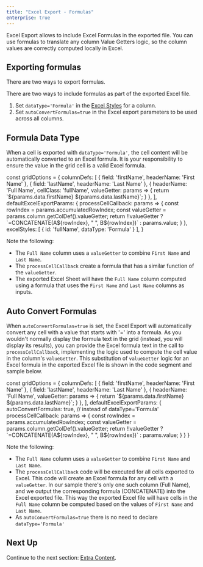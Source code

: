 ```yaml
---
title: "Excel Export - Formulas"
enterprise: true
---
```

Excel Export allows to include Excel Formulas in the exported file. You can use formulas to translate any column Value Getters logic, so the column values are correctly computed locally in Excel.

## Exporting formulas

There are two ways to export formulas.

There are two ways to include formulas as part of the exported Excel file.
1. Set `dataType='Formula'` in the [Excel Styles](../excel-export-styles/) for a column.
1. Set `autoConvertFormulas=true` in the Excel export parameters to be used across all columns.

## Formula Data Type

When a cell is exported with `dataType='Formula'`, the cell content will be automatically converted to an Excel formula. It is your responsibility to ensure the value in the grid cell is a valid Excel formula. 

<snippet>
const gridOptions = {
    columnDefs: [
        { field: 'firstName', headerName: 'First Name' },
        { field: 'lastName', headerName: 'Last Name' },
        {
            headerName: 'Full Name',
            cellClass: 'fullName', 
            valueGetter: params => {
                return `${params.data.firstName} ${params.data.lastName}`;
            }
        },
    ],
     defaultExcelExportParams: {
        processCellCallback: params => {
            const rowIndex = params.accumulatedRowIndex;
            const valueGetter = params.column.getColDef().valueGetter;
            return !!valueGetter ? `=CONCATENATE(A${rowIndex}, " ", B${rowIndex})` : params.value;
        }
     },
     excelStyles: [
        {
            id: 'fullName',
            dataType: 'Formula'
        }
    ],
}
</snippet>


Note the following:

- The `Full Name` column uses a `valueGetter` to combine `First Name` and `Last Name`.
- The `processCellCallback` create a formula that has a similar function of the `valueGetter`.
- The exported Excel Sheet will have the `Full Name` column computed using a formula that uses the `First Name` and `Last Name` columns as inputs.

<grid-example title='Excel Export - Formula DataType' name='excel-export-formula-data-type' type='generated' options='{ "enterprise": true }'></grid-example>

## Auto Convert Formulas

When `autoConvertFormulas=true` is set, the Excel Export will automatically convert any cell with a value that starts with '=' into a formula. As you wouldn't normally display the formula text in the grid (instead, you will display its results), you can provide the Excel formula text in the call to `processCellCallback`, implementing the logic used to compute the cell value in the column's `valueGetter`. This substitution of `valueGetter` logic for an Excel formula in the exported Excel file is shown in the code segment and sample below.

<snippet>
const gridOptions = {
    columnDefs: [
        { field: 'firstName', headerName: 'First Name' },
        { field: 'lastName', headerName: 'Last Name' },
        { 
            headerName: 'Full Name', 
            valueGetter: params => {
                return `${params.data.firstName} ${params.data.lastName}`;
            }
        },
    ],
     defaultExcelExportParams: {
        autoConvertFormulas: true, // instead of dataType='Formula'
        processCellCallback: params => {
            const rowIndex = params.accumulatedRowIndex;
            const valueGetter = params.column.getColDef().valueGetter;
            return !!valueGetter ? `=CONCATENATE(A${rowIndex}, " ", B${rowIndex})` : params.value;
        }
     }
}
</snippet>

Note the following:

- The `Full Name` column uses a `valueGetter` to combine `First Name` and `Last Name`.
- The `processCellCallback` code will be executed for all cells exported to Excel. This code will create an Excel formula for any cell with a `valueGetter`. In our sample there's only one such column (Full Name), and we output the corresponding formula (CONCATENATE) into the Excel exported file. This way the exported Excel file will have cells in the `Full Name` column be computed based on the values of `First Name` and `Last Name`.
- As `autoConvertFormulas=true` there is no need to declare `dataType='Formula'`

<grid-example title='Excel Export - Auto Convert Formulas' name='excel-export-auto-convert-formulas' type='generated' options='{ "enterprise": true }'></grid-example>

## Next Up

Continue to the next section: [Extra Content](../excel-export-extra-content/).
